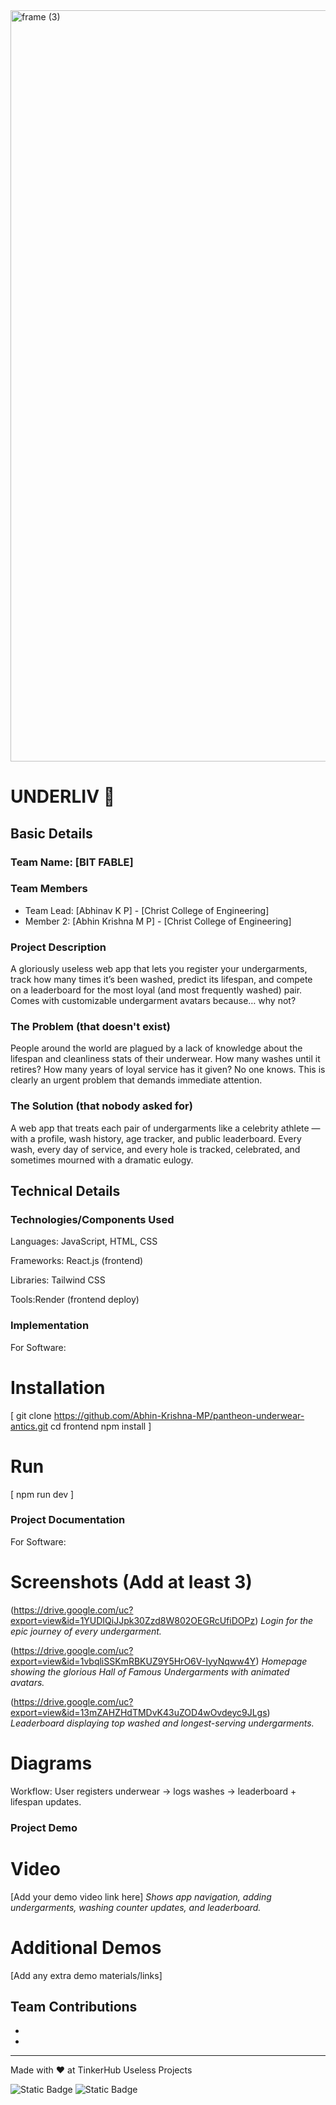 <img width="3188" height="1202" alt="frame (3)" src="https://github.com/user-attachments/assets/517ad8e9-ad22-457d-9538-a9e62d137cd7" />


# UNDERLIV 🎯


## Basic Details
### Team Name: [BIT FABLE]


### Team Members
- Team Lead: [Abhinav K P] - [Christ College of Engineering]
- Member 2: [Abhin Krishna M P] - [Christ College of Engineering]

### Project Description
A gloriously useless web app that lets you register your undergarments, track how many times it’s been washed, predict its lifespan, and compete on a leaderboard for the most loyal (and most frequently washed) pair. Comes with customizable undergarment avatars because… why not?



### The Problem (that doesn't exist)
People around the world are plagued by a lack of knowledge about the lifespan and cleanliness stats of their underwear. How many washes until it retires? How many years of loyal service has it given? No one knows. This is clearly an urgent problem that demands immediate attention.

### The Solution (that nobody asked for)
A web app that treats each pair of undergarments like a celebrity athlete — with a profile, wash history, age tracker, and public leaderboard. Every wash, every day of service, and every hole is tracked, celebrated, and sometimes mourned with a dramatic eulogy.

## Technical Details
### Technologies/Components Used
Languages: JavaScript, HTML, CSS

Frameworks: React.js (frontend)

Libraries: Tailwind CSS

Tools:Render (frontend deploy)

### Implementation
For Software:

# Installation
[
git clone https://github.com/Abhin-Krishna-MP/pantheon-underwear-antics.git
cd frontend
npm install
]

# Run
[
    npm run dev
]

### Project Documentation
For Software:

# Screenshots (Add at least 3)
(https://drive.google.com/uc?export=view&id=1YUDIQiJJpk30Zzd8W802OEGRcUfiDOPz)
*Login for the epic journey of every undergarment.*

(https://drive.google.com/uc?export=view&id=1vbqliSSKmRBKUZ9Y5HrO6V-IyyNqww4Y)
*Homepage showing the glorious Hall of Famous Undergarments with animated avatars.*


(https://drive.google.com/uc?export=view&id=13mZAHZHdTMDvK43uZOD4wOvdeyc9JLgs)
*Leaderboard displaying top washed and longest-serving undergarments.*

# Diagrams
Workflow: User registers underwear → logs washes  → leaderboard + lifespan updates.


### Project Demo
# Video
[Add your demo video link here]
*Shows app navigation, adding undergarments, washing counter updates, and leaderboard.*

# Additional Demos
[Add any extra demo materials/links]

## Team Contributions
- [Abhinav kp]: [Technical]
- [Abhin Krishna MP]: [Technical]

---
Made with ❤️ at TinkerHub Useless Projects 

![Static Badge](https://img.shields.io/badge/TinkerHub-24?color=%23000000&link=https%3A%2F%2Fwww.tinkerhub.org%2F)
![Static Badge](https://img.shields.io/badge/UselessProjects--25-25?link=https%3A%2F%2Fwww.tinkerhub.org%2Fevents%2FQ2Q1TQKX6Q%2FUseless%2520Projects)


